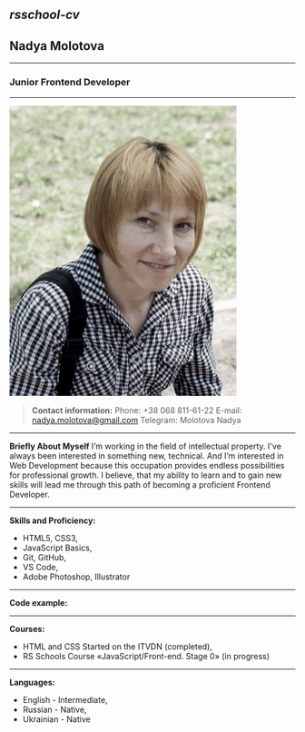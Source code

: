 ## _rsschool-cv_

## Nadya Molotova

---

### Junior Frontend Developer

---

![photo](/img/Molotova.jpg "my photo")

> **Contact information:**
> Phone: +38 068 811-61-22
> E-mail: nadya.molotova@gmail.com
> Telegram: Molotova Nadya

---

**Briefly About Myself**
I’m working in the field of intellectual property. I've always been interested in something new, technical. And I’m interested in Web Development because this occupation provides endless possibilities for professional growth.
I believe, that my ability to learn and to gain new skills will lead me through this path of becoming a proficient Frontend Developer.

---

**Skills and Proficiency:**

- HTML5, CSS3,
- JavaScript Basics,
- Git, GitHub,
- VS Code,
- Adobe Photoshop, Illustrator

---

**Code example:**

---

**Courses:**

- HTML and CSS Started on the ITVDN (completed),
- RS Schools Course «JavaScript/Front-end. Stage 0» (in progress)

---

**Languages:**

- English - Intermediate,
- Russian - Native,
- Ukrainian - Native
